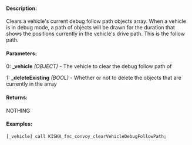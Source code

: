 #### Description:
Clears a vehicle's current debug follow path objects array. When a vehicle is in debug mode, a path of objects will be drawn for the duration that shows the positions currently in the vehicle's drive path. This is the follow path.

#### Parameters:
0: **_vehicle** *(OBJECT)* - The vehicle to clear the debug follow path of

1: **_deleteExisting** *(BOOL)* - Whether or not to delete the objects that arecurrently in the array

#### Returns:
NOTHING

#### Examples:
```sqf
[_vehicle] call KISKA_fnc_convoy_clearVehicleDebugFollowPath;
```

